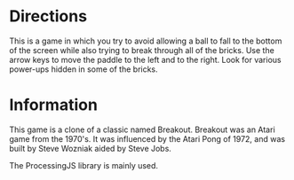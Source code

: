 # Directions

This is a game in which you try to avoid allowing a ball to fall to the bottom of the screen while also trying to break through all of the bricks.
Use the arrow keys to move the paddle to the left and to the right.
Look for various power-ups hidden in some of the bricks.</p>

# Information

This game is a clone of a classic named Breakout. Breakout was an Atari game from the 1970's. It was influenced by the Atari Pong of 1972, and was built by Steve Wozniak aided by Steve Jobs.

The ProcessingJS library is mainly used.
